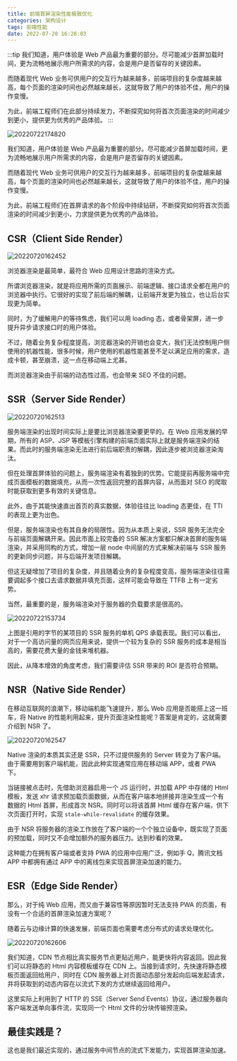 ```yaml
---
title: 前端首屏渲染性能极致优化
categories: 架构设计
tags: 前端性能
date: 2022-07-20 16:28:03
---
```


:::tip
我们知道，用户体验是 Web 产品最为重要的部分。尽可能减少首屏加载时间，更为流畅地展示用户所需求的内容，会是用户是否留存的关键因素。

而随着现代 Web 业务可供用户的交互行为越来越多，前端项目的复杂度越来越高，每个页面的渲染时间也必然越来越长，这就导致了用户的体验不佳，用户的操作变慢。

为此，前端工程师们在此部分持续发力，不断探究如何将首次页面渲染的时间减少到更小，提供更为优秀的产品体验。
:::

<!-- more -->

![20220722174820](https://zakum-1252497671.cos.ap-guangzhou.myqcloud.com/20220722174820.png)

我们知道，用户体验是 Web 产品最为重要的部分。尽可能减少首屏加载时间，更为流畅地展示用户所需求的内容，会是用户是否留存的关键因素。

而随着现代 Web 业务可供用户的交互行为越来越多，前端项目的复杂度越来越高，每个页面的渲染时间也必然越来越长，这就导致了用户的体验不佳，用户的操作变慢。

为此，前端工程师们在首屏请求的各个阶段中持续钻研，不断探究如何将首次页面渲染的时间减少到更小，力求提供更为优秀的产品体验。

## CSR（Client Side Render）

![20220720162452](https://zakum-1252497671.cos.ap-guangzhou.myqcloud.com/20220720162452.png)

浏览器渲染是最简单，最符合 Web 应用设计思路的渲染方式。

所谓浏览器渲染，就是将应用所需的页面展示、前端逻辑、接口请求全都在用户的浏览器中执行。它很好的实现了前后端的解耦，让前端开发更为独立，也让后台实现更为简单。

同时，为了缓解用户的等待焦虑，我们可以用 loading 态，或者骨架屏，进一步提升异步请求接口时的用户体验。

不过，随着业务复杂程度提高，浏览器渲染的开销也会变大，我们无法控制用户侧使用的机器性能，很多时候，用户使用的机器性能甚至不足以满足应用的需求，造成卡顿，甚至崩溃，这一点在移动端上尤甚。

而浏览器渲染由于前端的动态性过高，也会带来 SEO 不佳的问题。

## SSR（Server Side Render）

![20220720162513](https://zakum-1252497671.cos.ap-guangzhou.myqcloud.com/20220720162513.png)

服务端渲染的出现时间实际上是要比浏览器渲染要更早的。在 Web 应用发展的早期，所有的 ASP、JSP 等模板引擎构建的前端页面实际上就是服务端渲染的结果。而此时的服务端渲染无法进行前后端职责的解耦，因此逐步被浏览器渲染淘汰。

但在处理首屏体验的问题上，服务端渲染有着独到的优势。它能提前再服务端中完成页面模板的数据填充，从而一次性返回完整的首屏内容，从而面对 SEO 的爬取时能获取到更多有效的关键信息。

此外，由于其能快速直出首页的真实数据，体验往往比 loading 态更佳，在 TTI 的表现上更为出色。

但是，服务端渲染也有其自身的局限性。因为从本质上来说，SSR 服务无法完全与前端页面解耦开来。因此市面上较完备的 SSR 解决方案都只解决首屏的服务端渲染，并采用同构的方式，增加一层 node 中间层的方式来解决前端与 SSR 服务的更新同步问题，并与后端开发项目解耦。

但这无疑增加了项目的复杂度，并且随着业务的复杂程度变高，服务端渲染往往需要调起多个接口去请求数据并填充页面，这样可能会导致在 TTFB 上有一定劣势。

当然，最重要的是，服务端渲染对于服务器的负载要求是很高的。

![20220722153734](https://zakum-1252497671.cos.ap-guangzhou.myqcloud.com/20220722153734.png)

上图是引用的字节的某项目的 SSR 服务的单机 QPS 承载表现。我们可以看出，对于一个高访问量的网页应用来说，提供一个较为复杂的 SSR 服务的成本是相当高的，需要花费大量的金钱来堆机器。

因此，从降本增效的角度考虑，我们需要评估 SSR 带来的 ROI 是否符合预期。

## NSR（Native Side Render）

在移动互联网的浪潮下，移动端机能飞速提升，那么 Web 应用是否能搭上这一班车，将 Native 的性能利用起来，提升页面渲染性能呢？答案是肯定的，这就需要介绍到 NSR 了。

![20220720162547](https://zakum-1252497671.cos.ap-guangzhou.myqcloud.com/20220720162547.png)

Native 渲染的本质其实还是 SSR，只不过提供服务的 Server 转变为了客户端。由于需要用到客户端机能，因此此种实现通常应用在移动端 APP，或者 PWA 下。

当链接被点击时，先借助浏览器启用一个 JS 运行时，并加载 APP 中存储的 Html 模板，发送 xhr 请求预加载页面数据，从而在客户端本地拼接并渲染生成一个有数据的 Html 首屏，形成首次 NSR。同时可以将该首屏 Html 缓存在客户端，供下次页面打开时，实现 `stale-while-revalidate` 的缓存效果。

由于 NSR 将服务器的渲染工作放在了客户端的一个个独立设备中，既实现了页面的预加载，同时又不会增加额外的服务器压力。达到秒看的效果。

这种能力在拥有客户端或者支持 PWA 的应用中应用广泛，例如手 Q，腾讯文档 APP 中都拥有通过 APP 中的离线包来实现首屏渲染加速的能力。

## ESR（Edge Side Render）

那么，对于纯 Web 应用，而又由于兼容性等原因暂时无法支持 PWA 的页面，有没有一个合适的首屏渲染加速方案呢？

随着云与边缘计算的快速发展，前端页面也需要考虑分布式的请求处理优化。

![20220720162606](https://zakum-1252497671.cos.ap-guangzhou.myqcloud.com/20220720162606.png)

我们知道，CDN 节点相比真实服务节点更贴近用户，能更快将内容返回。因此我们可以将静态的 Html 内容模板缓存在 CDN 上。当接到请求时，先快速将静态模板页面返回给用户，同时在 CDN 服务器上对页面动态部分发起向后端发起请求，并将获取到的动态内容在以流式下发的方式继续返回给用户。

这里实际上利用到了 HTTP 的 SSE（Server Send Events）协议，通过服务器向客户端发送单向事件流，实现同一个 Html 文件的分块传输预渲染。

## 最佳实践是？

这也是我们最近实现的，通过服务中间节点的流式下发能力，实现首屏渲染加速。
